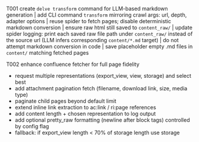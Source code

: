 T001 create `delve transform` command for LLM-based markdown generation
| add CLI command `transform` mirroring crawl args: url, depth, adapter options
| reuse spider to fetch pages; disable deterministic markdown conversion
| ensure raw html still saved to `content_raw/`
| update spider logging: print each saved raw file path under `content_raw/` instead of the source url (LLM infers corresponding `content/*.md` target)
| do not attempt markdown conversion in code
| save placeholder empty .md files in `content/` matching fetched pages

T002 enhance confluence fetcher for full page fidelity
- request multiple representations (export_view, view, storage) and select best
- add attachment pagination fetch (filename, download link, size, media type)
- paginate child pages beyond default limit
- extend inline link extraction to ac:link / ri:page references
- add content length + chosen representation to log output
- add optional pretty_raw formatting (newline after block tags) controlled by config flag
- fallback: if export_view length < 70% of storage length use storage
